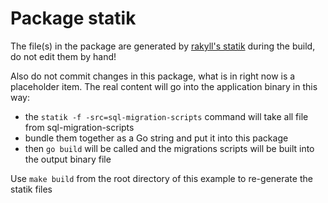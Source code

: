 # Package statik

The file(s) in the package are generated by [rakyll's statik](https://github.com/rakyll/statik) during the build, do not edit them by hand!

Also do not commit changes in this package, what is in right now is a placeholder item. The real content will go into the application binary in this way:
- the `statik -f -src=sql-migration-scripts` command will take all file from sql-migration-scripts
- bundle them together as a Go string and put it into this package
- then `go build` will be called and the migrations scripts will be built into the output binary file

Use `make build` from the root directory of this example to re-generate the statik files
